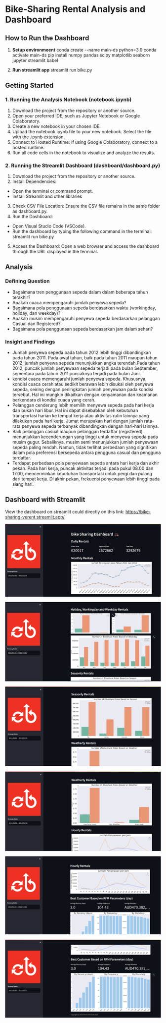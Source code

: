 # Bike-Sharing Rental Analysis and Dashboard

## How to Run the Dashboard

1. **Setup environmeent**
conda create --name main-ds python=3.9
conda activate main-ds
pip install numpy pandas scipy matplotlib seaborn jupyter streamlit babel

2. **Run streamlit app**
streamlit run bike.py


## Getting Started
### 1. Running the Analysis Notebook (notebook.ipynb)
1. Download the project from the repository or another source.
2. Open your preferred IDE, such as Jupyter Notebook or Google Colaboratory.
3. Create a new notebook in your chosen IDE.
4. Upload the notebook.ipynb file to your new notebook. Select the file with the .ipynb extension.
5. Connect to Hosted Runtime: If using Google Colaboratory, connect to a hosted runtime.
6. Run all code cells in the notebook to visualize and analyze the results.


### 2. Running the Streamlit Dashboard (dashboard/dashboard.py)
1. Download the project from the repository or another source.
2. Install Dependencies:
- Open the terminal or command prompt.
- Install Streamlit and other libraries
3. Check CSV File Location: Ensure the CSV file remains in the same folder as dashboard.py.
4. Run the Dashboard:
- Open Visual Studio Code (VSCode).
- Run the dashboard by typing the following command in the terminal: streamlit run bike.py
5. Access the Dashboard: Open a web browser and access the dashboard through the URL displayed in the terminal.

## Analysis

### Defining Question

- Bagaimana tren penggunaan sepeda dalam dalam beberapa tahun terakhir?
- Apakah cuaca mempengaruhi jumlah penyewa sepeda?
- Bagaimana pola penggunaan sepeda berdasarkan waktu (workingday, holiday, dan weekday)?
- Apakah musim mempengaruhi penyewa sepeda berdasarkan pelanggan Casual dan Registered?
- Bagaimana pola penggunaan sepeda berdasarkan jam dalam sehari? 

### Insight and Findings

- Jumlah penyewa sepeda pada tahun 2012 lebih tinggi dibandingkan pada tahun 2011. Pada awal tahun, baik pada tahun 2011 maupun tahun 2012, jumlah penyewa sepeda menunjukkan angka terendah.Pada tahun 2012, puncak jumlah penyewaan sepeda terjadi pada bulan September, sementara pada tahun 2011 puncaknya terjadi pada bulan Juni.
- kondisi cuaca memengaruhi jumlah penyewa sepeda. Khususnya, kondisi cuaca cerah atau sedikit berawan lebih disukai oleh penyewa sepeda, seiring dengan peningkatan jumlah penyewaan pada kondisi tersebut. Hal ini mungkin dikaitkan dengan kenyamanan dan keamanan berkendara di kondisi cuaca yang cerah.
- Pelanggan cenderung lebih memilih menyewa sepeda pada hari kerja dan bukan hari libur. Hal ini dapat disebabkan oleh kebutuhan transportasi harian ke tempat kerja atau aktivitas rutin lainnya yang dilakukan pada hari kerja. Jumat merupakan hari dengan jumlah rata-rata penyewa sepeda terbanyak dibandingkan dengan hari-hari lainnya.
- Baik pelanggan casual maupun pelanggan terdaftar (registered) menunjukkan kecenderungan yang tinggi untuk menyewa sepeda pada musim gugur. Sebaliknya, musim semi menunjukkan jumlah penyewaan sepeda paling rendah. Namun, tidak terlihat perbedaan yang signifikan dalam pola preferensi bersepeda antara pengguna casual dan pengguna terdaftar.
- Terdapat perbedaan pola penyewaan sepeda antara hari kerja dan akhir pekan. Pada hari kerja, puncak aktivitas terjadi pada pukul 08.00 dan 17.00, mencerminkan kebutuhan transportasi untuk pergi dan pulang dari tempat kerja. Di akhir pekan, frekuensi penyewaan lebih tinggi pada siang hari.

## Dashboard with Streamlit
View the dashboard on streamlit could directly on this link: https://bike-sharing-verent.streamlit.app/

![Bikesharing Rental Dashboard](screenshots/Screenshot%201.png)

![Bikesharing Rental Dashboard](screenshots/Screenshot%202.png)

![Bikesharing Rental Dashboard](screenshots/Screenshot%203.png)

![Bikesharing Rental Dashboard](screenshots/Screenshot%204.png)

![Bikesharing Rental Dashboard](screenshots/Screenshot%205.png)

![Bikesharing Rental Dashboard](screenshots/Screenshot%206.png)
